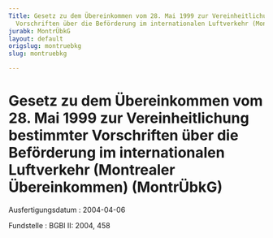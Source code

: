 ```yaml
---
Title: Gesetz zu dem Übereinkommen vom 28. Mai 1999 zur Vereinheitlichung bestimmter
  Vorschriften über die Beförderung im internationalen Luftverkehr (Montrealer Übereinkommen)
jurabk: MontrÜbkG
layout: default
origslug: montruebkg
slug: montruebkg

---
```


# Gesetz zu dem Übereinkommen vom 28. Mai 1999 zur Vereinheitlichung bestimmter Vorschriften über die Beförderung im internationalen Luftverkehr (Montrealer Übereinkommen) (MontrÜbkG)

Ausfertigungsdatum
:   2004-04-06

Fundstelle
:   BGBl II: 2004, 458

